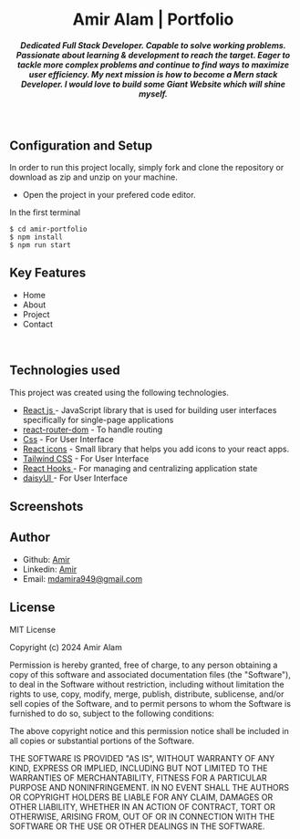 <h1 align ="center" >Amir Alam | Portfolio</h1>

<h5  align ="center"> 
Dedicated Full Stack Developer. Capable to solve working problems. Passionate about learning & development to reach the target. Eager to tackle more complex problems and continue to find ways to maximize user efficiency. My next mission is how to become a Mern stack Developer. I would love to build some Giant Website which will shine myself. <br/></h5>
<br/>

## Configuration and Setup

In order to run this project locally, simply fork and clone the repository or download as zip and unzip on your machine.

- Open the project in your prefered code editor.

In the first terminal

```
$ cd amir-portfolio
$ npm install 
$ npm run start
```

##  Key Features

- Home
- About
- Project 
- Contact



<br/>

##  Technologies used

This project was created using the following technologies.

- [React js ](https://www.npmjs.com/package/react) - JavaScript library that is used for building user interfaces specifically for single-page applications
- [react-router-dom](https://www.npmjs.com/package/react-router-dom) - To handle routing
- [Css](https://developer.mozilla.org/en-US/docs/Web/CSS) - For User Interface
- [React icons](https://react-icons.github.io/react-icons/) -
 Small library that helps you add icons  to your react apps.
 - [Tailwind CSS](https://tailwindcss.com/) - For User Interface
- [React Hooks  ](https://reactjs.org/docs/hooks-intro.html) - For managing and centralizing application state
- [daisyUI  ](https://daisyui.com/docs/changelog/) - For User Interface

 ##  Screenshots 
 


## Author
- Github: [Amir](https://github.com/Amir7739)
- Linkedin: [Amir](https://www.linkedin.com/in/alam7739/)
- Email: [mdamira949@gmail.com](mdamira949@gmail.com)

## License

MIT License

Copyright (c) 2024 Amir Alam

Permission is hereby granted, free of charge, to any person obtaining a copy
of this software and associated documentation files (the "Software"), to deal
in the Software without restriction, including without limitation the rights
to use, copy, modify, merge, publish, distribute, sublicense, and/or sell
copies of the Software, and to permit persons to whom the Software is
furnished to do so, subject to the following conditions:

The above copyright notice and this permission notice shall be included in all
copies or substantial portions of the Software.

THE SOFTWARE IS PROVIDED "AS IS", WITHOUT WARRANTY OF ANY KIND, EXPRESS OR
IMPLIED, INCLUDING BUT NOT LIMITED TO THE WARRANTIES OF MERCHANTABILITY,
FITNESS FOR A PARTICULAR PURPOSE AND NONINFRINGEMENT. IN NO EVENT SHALL THE
AUTHORS OR COPYRIGHT HOLDERS BE LIABLE FOR ANY CLAIM, DAMAGES OR OTHER
LIABILITY, WHETHER IN AN ACTION OF CONTRACT, TORT OR OTHERWISE, ARISING FROM,
OUT OF OR IN CONNECTION WITH THE SOFTWARE OR THE USE OR OTHER DEALINGS IN THE
SOFTWARE.
